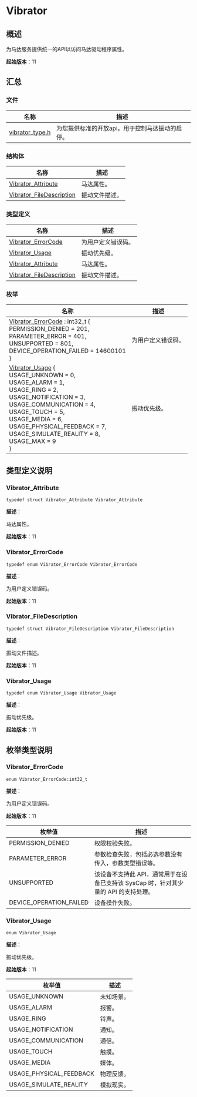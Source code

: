 # Vibrator
<!--Kit: Sensor Service Kit-->
<!--Subsystem: Sensors-->
<!--Owner: @dilligencer-->
<!--Designer: @butterls-->
<!--Tester: @murphy84-->
<!--Adviser: @hu-zhiqiong-->

## 概述

为马达服务提供统一的API以访问马达驱动程序属性。

**起始版本**：11


## 汇总


### 文件

| 名称 | 描述 |
| -------- | -------- |
| [vibrator_type.h](vibrator_type_8h.md) | 为您提供标准的开放api，用于控制马达振动的启停。  |


### 结构体

| 名称 | 描述 |
| -------- | -------- |
| [Vibrator_Attribute](_vibrator_attribute.md) | 马达属性。  |
| [Vibrator_FileDescription](_vibrator_file_description.md) | 振动文件描述。  |


### 类型定义

| 名称 | 描述 |
| -------- | -------- |
| [Vibrator_ErrorCode](#vibrator_errorcode) | 为用户定义错误码。  |
| [Vibrator_Usage](#vibrator_usage) | 振动优先级。       |
| [Vibrator_Attribute](#vibrator_attribute) | 马达属性。  |
| [Vibrator_FileDescription](#vibrator_filedescription) | 振动文件描述。  |


### 枚举

| 名称 | 描述 |
| -------- | -------- |
| [Vibrator_ErrorCode](#vibrator_errorcode) : int32_t { <br/>PERMISSION_DENIED = 201, <br/>PARAMETER_ERROR = 401, <br/>UNSUPPORTED = 801, <br/>DEVICE_OPERATION_FAILED = 14600101<br/>} | 为用户定义错误码。  |
| [Vibrator_Usage](#vibrator_usage) {<br/>USAGE_UNKNOWN = 0, <br/>USAGE_ALARM = 1, <br/>USAGE_RING = 2,<br/> USAGE_NOTIFICATION = 3,<br/>USAGE_COMMUNICATION = 4, <br/>USAGE_TOUCH = 5, <br/>USAGE_MEDIA = 6, <br/>USAGE_PHYSICAL_FEEDBACK = 7,<br/>USAGE_SIMULATE_REALITY = 8, <br/>USAGE_MAX = 9<br/>} | 振动优先级。  |


## 类型定义说明


### Vibrator_Attribute

```
typedef struct Vibrator_Attribute Vibrator_Attribute
```
**描述**：

马达属性。

**起始版本**：11


### Vibrator_ErrorCode

```
typedef enum Vibrator_ErrorCode Vibrator_ErrorCode
```
**描述**：

为用户定义错误码。

**起始版本**：11


### Vibrator_FileDescription

```
typedef struct Vibrator_FileDescription Vibrator_FileDescription
```
**描述**：

振动文件描述。

**起始版本**：11


### Vibrator_Usage

```
typedef enum Vibrator_Usage Vibrator_Usage
```
**描述**：

振动优先级。

**起始版本**：11


## 枚举类型说明


### Vibrator_ErrorCode

```
enum Vibrator_ErrorCode:int32_t
```
**描述**：

为用户定义错误码。

**起始版本**：11

| 枚举值 | 描述 |
| -------- | -------- |
| PERMISSION_DENIED  | 权限校验失败。 |
| PARAMETER_ERROR  | 参数检查失败，包括必选参数没有传入，参数类型错误等。 |
| UNSUPPORTED  | 该设备不支持此 API，通常用于在设备已支持该 SysCap 时，针对其少量的 API 的支持处理。 |
| DEVICE_OPERATION_FAILED | 设备操作失败。 |


### Vibrator_Usage

```
enum Vibrator_Usage
```
**描述**：

振动优先级。

**起始版本**：11

| 枚举值 | 描述 |
| -------- | -------- |
| USAGE_UNKNOWN  | 未知场景。 |
| USAGE_ALARM  | 报警。 |
| USAGE_RING  | 铃声。 |
| USAGE_NOTIFICATION  | 通知。 |
| USAGE_COMMUNICATION  | 通信。 |
| USAGE_TOUCH  | 触摸。 |
| USAGE_MEDIA  | 媒体。 |
| USAGE_PHYSICAL_FEEDBACK  | 物理反馈。 |
| USAGE_SIMULATE_REALITY | 模拟现实。 |
